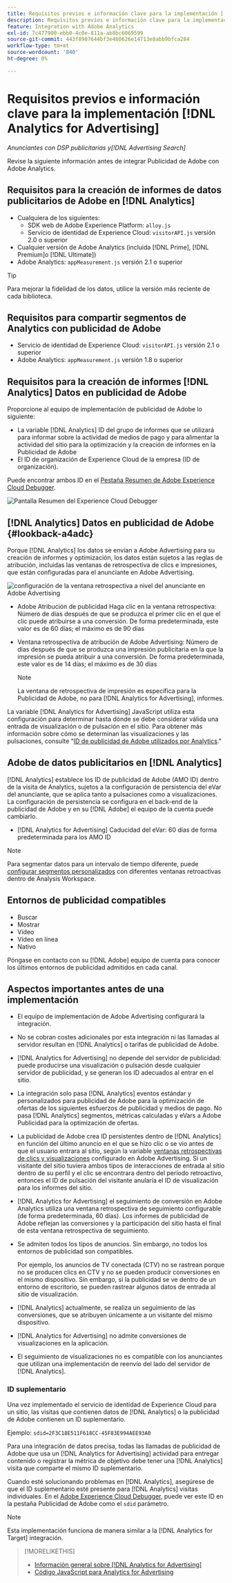 ```yaml
---
title: Requisitos previos e información clave para la implementación [!DNL Analytics for Advertising]
description: Requisitos previos e información clave para la implementación [!DNL Analytics for Advertising]
feature: Integration with Adobe Analytics
exl-id: 7c477900-ebb0-4c0e-811a-ab8bc6069599
source-git-commit: 443f8907644bf3e480626e14713e8abb9bfca284
workflow-type: tm+mt
source-wordcount: '840'
ht-degree: 0%

---
```


# Requisitos previos e información clave para la implementación [!DNL Analytics for Advertising]

*Anunciantes con DSP publicitarias y[!DNL Advertising Search]*

Revise la siguiente información antes de integrar Publicidad de Adobe con Adobe Analytics.

## Requisitos para la creación de informes de datos publicitarios de Adobe en [!DNL Analytics]

* Cualquiera de los siguientes:
   * SDK web de Adobe Experience Platform: `alloy.js`
   * Servicio de identidad de Experience Cloud: `visitorAPI.js` versión 2.0 o superior
* Cualquier versión de Adobe Analytics (incluida [!DNL Prime], [!DNL Premium]o [!DNL Ultimate])
* Adobe Analytics: `appMeasurement.js` versión 2.1 o superior

>[!TIP]
>
>Para mejorar la fidelidad de los datos, utilice la versión más reciente de cada biblioteca.

## Requisitos para compartir segmentos de Analytics con publicidad de Adobe

* Servicio de identidad de Experience Cloud: `visitorAPI.js` versión 2.1 o superior
* Adobe Analytics: `appMeasurement.js` versión 1.8 o superior

## Requisitos para la creación de informes [!DNL Analytics] Datos en publicidad de Adobe

Proporcione al equipo de implementación de publicidad de Adobe lo siguiente:

* La variable [!DNL Analytics] ID del grupo de informes que se utilizará para informar sobre la actividad de medios de pago y para alimentar la actividad del sitio para la optimización y la creación de informes en la Publicidad de Adobe
* El ID de organización de Experience Cloud de la empresa (ID de organización).

Puede encontrar ambos ID en el [Pestaña Resumen de Adobe Experience Cloud Debugger](https://experienceleague.adobe.com/docs/debugger/using-v2/summary.html).

![Pantalla Resumen del Experience Cloud Debugger](/help/integrations/assets/a4adc-debugger-summary.png)

## [!DNL Analytics] Datos en publicidad de Adobe {#lookback-a4adc}

Porque [!DNL Analytics] los datos se envían a Adobe Advertising para su creación de informes y optimización, los datos están sujetos a las reglas de atribución, incluidas las ventanas de retrospectiva de clics e impresiones, que están configuradas para el anunciante en Adobe Advertising.

![configuración de la ventana retrospectiva a nivel del anunciante en Adobe Advertising](/help/integrations/assets/a4adc-lookbacks.png)

* Adobe Atribución de publicidad Haga clic en la ventana retrospectiva: Número de días después de que se produzca el primer clic en el que el clic puede atribuirse a una conversión. De forma predeterminada, este valor es de 60 días; el máximo es de 90 días
* Ventana retrospectiva de atribución de Adobe Advertising: Número de días después de que se produzca una impresión publicitaria en la que la impresión se pueda atribuir a una conversión. De forma predeterminada, este valor es de 14 días; el máximo es de 30 días

   >[!NOTE]
   >
   > La ventana de retrospectiva de impresión es específica para la Publicidad de Adobe, no para [!DNL Analytics for Advertising], informes.

La variable [!DNL Analytics for Advertising] JavaScript utiliza esta configuración para determinar hasta dónde se debe considerar válida una entrada de visualización o de pulsación en el sitio. Para obtener más información sobre cómo se determinan las visualizaciones y las pulsaciones, consulte &quot;[ID de publicidad de Adobe utilizados por Analytics](ids.md).&quot;

## Adobe de datos publicitarios en [!DNL Analytics]

[!DNL Analytics] establece los ID de publicidad de Adobe (AMO ID) dentro de la visita de Analytics, sujetos a la configuración de persistencia del eVar del anunciante, que se aplica tanto a pulsaciones como a visualizaciones. La configuración de persistencia se configura en el back-end de la publicidad de Adobe y en su [!DNL Adobe] el equipo de la cuenta puede cambiarlo.

* [!DNL Analytics for Advertising] Caducidad del eVar: 60 días de forma predeterminada para los AMO ID

>[!NOTE]
>
>Para segmentar datos para un intervalo de tiempo diferente, puede [configurar segmentos personalizados](https://experienceleague.adobe.com/docs/analytics/components/segmentation/segmentation-workflow/seg-build.html) con diferentes ventanas retroactivas dentro de Analysis Workspace.

## Entornos de publicidad compatibles

* Buscar
* Mostrar
* Vídeo
* Vídeo en línea
* Nativo

Póngase en contacto con su [!DNL Adobe] equipo de cuenta para conocer los últimos entornos de publicidad admitidos en cada canal.

## Aspectos importantes antes de una implementación

* El equipo de implementación de Adobe Advertising configurará la integración.

* No se cobran costes adicionales por esta integración ni las llamadas al servidor resultan en [!DNL Analytics] o tarifas de publicidad de Adobe.

* [!DNL Analytics for Advertising] no depende del servidor de publicidad: puede producirse una visualización o pulsación desde cualquier servidor de publicidad, y se generan los ID adecuados al entrar en el sitio.

* La integración solo pasa [!DNL Analytics] eventos estándar y personalizados para publicidad de Adobe para la optimización de ofertas de los siguientes esfuerzos de publicidad y medios de pago. No pasa [!DNL Analytics] segmentos, métricas calculadas y eVars a Adobe Publicidad para la optimización de ofertas.

* La publicidad de Adobe crea ID persistentes dentro de [!DNL Analytics] en función del último anuncio en el que se hizo clic o se vio antes de que el usuario entrara al sitio, según la variable [ventanas retrospectivas de clics y visualizaciones](#lookback-a4adc) configurado en Adobe Advertising. Si un visitante del sitio tuviera ambos tipos de interacciones de entrada al sitio dentro de su perfil y el clic se encontrara dentro del período retroactivo, entonces el ID de pulsación del visitante anularía el ID de visualización para los informes del sitio.

* [!DNL Analytics for Advertising] el seguimiento de conversión en Adobe Analytics utiliza una ventana retrospectiva de seguimiento configurable (de forma predeterminada, 60 días). Los informes de publicidad de Adobe reflejan las conversiones y la participación del sitio hasta el final de esta ventana retrospectiva de seguimiento.

* Se admiten todos los tipos de anuncios. Sin embargo, no todos los entornos de publicidad son compatibles.

   Por ejemplo, los anuncios de TV conectada (CTV) no se rastrean porque no se producen clics en CTV y no se pueden producir conversiones en el mismo dispositivo. Sin embargo, si la publicidad se ve dentro de un entorno de escritorio, se pueden rastrear algunos datos de entrada al sitio de visualización.

* [!DNL Analytics] actualmente, se realiza un seguimiento de las conversiones, que se atribuyen únicamente a un visitante del mismo dispositivo.

* [!DNL Analytics for Advertising] no admite conversiones de visualizaciones en la aplicación.

* El seguimiento de visualizaciones no es compatible con los anunciantes que utilizan una implementación de reenvío del lado del servidor de [!DNL Analytics].

### ID suplementario

Una vez implementado el servicio de identidad de Experience Cloud para un sitio, las visitas que contienen datos de [!DNL Analytics] o la publicidad de Adobe contienen un ID suplementario.

Ejemplo: `sdid=2F3C18E511F618CC-45F83E994AEE93A0`

Para una integración de datos precisa, todas las llamadas de publicidad de Adobe que usa un [!DNL Analytics for Advertising] actividad para entregar contenido o registrar la métrica de objetivo debe tener una [!DNL Analytics] visita que comparte el mismo ID suplementario.

Cuando esté solucionando problemas en [!DNL Analytics], asegúrese de que el ID suplementario esté presente para [!DNL Analytics] visitas individuales. En el [Adobe Experience Cloud Debugger](https://experienceleague.adobe.com/docs/debugger/using-v2/summary.html), puede ver este ID en la pestaña Publicidad de Adobe como el `sdid` parámetro.

>[!NOTE]
>
> Esta implementación funciona de manera similar a la [!DNL Analytics for Target] integración.

>[!MORELIKETHIS]
>
>* [Información general sobre [!DNL Analytics for Advertising]](overview.md)
>* [Código JavaScript para Analytics for Advertising](/help/integrations/analytics/javascript.md)

